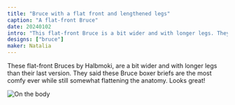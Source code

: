 ```yaml
---
title: "Bruce with a flat front and lengthened legs"
caption: "A flat-front Bruce"
date: 20240102
intro: "This flat-front Bruce is a bit wider and with longer legs. They're the most comfy ever while still somewhat flattening the anatomy."
designs: ["bruce"]
maker: Natalia
---
```


These flat-front Bruces by Halbmoki, are a bit wider and with longer legs than their last version. They said these Bruce boxer briefs are the most comfy ever while still somewhat flattening the anatomy. Looks great!

![On the body](https://imagedelivery.net/ouSuR9yY1bHt-fuAokSA5Q/showcase-bruce-with-a-flat-front-and-lengthened-legs-2/public "On the body")

